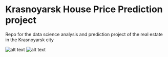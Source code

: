 # Krasnoyarsk House Price Prediction project
Repo for the data science analysis and prediction project of the real estate in the Krasnoyarsk city

![alt text](https://github.com/vvalmispild/Krasnoyarsk_Real_Estate_project/blob/main/img/Scatter_plot.png)
![alt text](https://github.com/vvalmispild/Krasnoyarsk_Real_Estate_project/blob/main/img/Layout.png)
